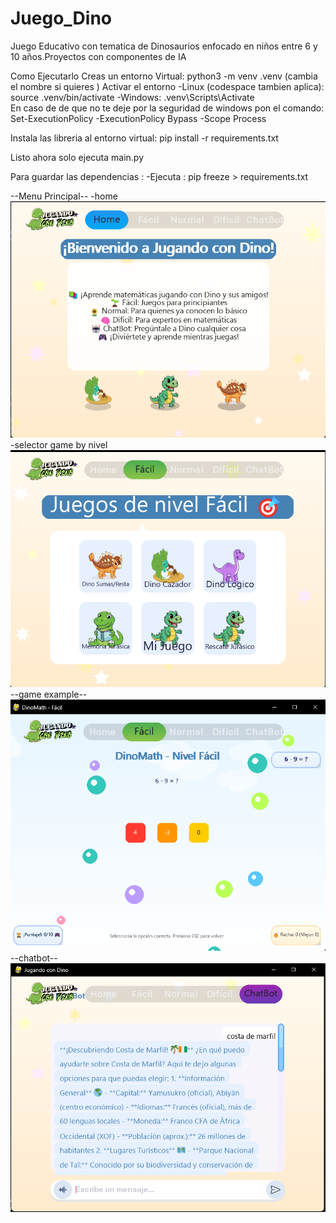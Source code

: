 # Juego_Dino
Juego Educativo con tematica de Dinosaurios enfocado en niños entre 6 y 10 años.Proyectos con componentes de IA


Como Ejecutarlo
Creas un entorno Virtual: python3 -m venv .venv (cambia el nombre si quieres )
Activar el entorno
-Linux (codespace tambien aplica):
source .venv/bin/activate
-Windows: 
.venv\Scripts\Activate    
En caso de de que no te deje por la seguridad de windows pon el comando:
Set-ExecutionPolicy -ExecutionPolicy Bypass -Scope Process

Instala las libreria al entorno virtual: pip install -r requirements.txt

Listo ahora solo ejecuta main.py 



Para guardar las dependencias : 
-Ejecuta : pip freeze > requirements.txt


--Menu Principal--
-home
![home](image.png)
-selector game by nivel
![nivel](image-1.png)
--game example--
![game](image-2.png)
--chatbot--
![chatbot](image-3.png)
